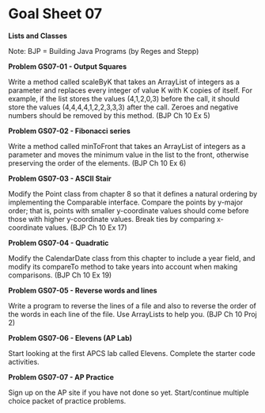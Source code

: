 # Goal Sheet 07

**Lists and Classes**

Note: BJP = Building Java Programs (by Reges and Stepp)

**Problem GS07-01 - Output Squares**

Write a method called scaleByK that takes an ArrayList of integers as a parameter and replaces every integer of value K with K copies of itself.  For example, if the list stores the values (4,1,2,0,3) before the call, it should store the values (4,4,4,4,1,2,2,3,3,3) after the call.  Zeroes and negative numbers should be removed by this method. (BJP Ch 10 Ex 5)

**Problem GS07-02 - Fibonacci series**

Write a method called minToFront that takes an ArrayList of integers as a parameter and moves the minimum value in the list to the front, otherwise preserving the order of the elements. (BJP Ch 10 Ex 6)

**Problem GS07-03 - ASCII Stair**

Modify the Point class from chapter 8 so that it defines a natural ordering by implementing the Comparable interface.  Compare the points by y-major order; that is, points with smaller y-coordinate values should come before those with higher y-coordinate values.  Break ties by comparing x-coordinate values. (BJP Ch 10 Ex 17)

**Problem GS07-04 - Quadratic**

Modify the CalendarDate class from this chapter to include a year field, and modify its compareTo method to take years into account when making comparisons. (BJP Ch 10 Ex 19)

**Problem GS07-05 - Reverse words and lines**

Write a program to reverse the lines of a file and also to reverse the order of the words in each line of the file.  Use ArrayLists to help you. (BJP Ch 10 Proj 2)

**Problem GS07-06 - Elevens (AP Lab)**

Start looking at the first APCS lab called Elevens.  Complete the starter code activities.

**Problem GS07-07 - AP Practice**

Sign up on the AP site if you have not done so yet.  Start/continue multiple choice packet of practice problems.
